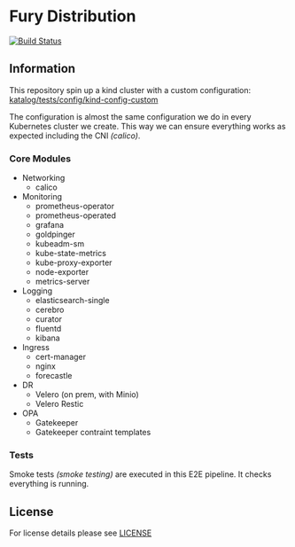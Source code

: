 # Fury Distribution

[![Build Status](http://ci.sighup.io/api/badges/sighupio/fury-distribution/status.svg?ref=refs/tags/v1.4.0)](http://ci.sighup.io/sighupio/fury-distribution)

## Information

This repository spin up a kind cluster with a custom configuration:
[katalog/tests/config/kind-config-custom](katalog/tests/config/kind-config-custom)

The configuration is almost the same configuration we do in every Kubernetes cluster we create.
This way we can ensure everything works as expected including the CNI *(calico)*.

### Core Modules

- Networking
  - calico
- Monitoring
  - prometheus-operator
  - prometheus-operated
  - grafana
  - goldpinger
  - kubeadm-sm
  - kube-state-metrics
  - kube-proxy-exporter
  - node-exporter
  - metrics-server
- Logging
  - elasticsearch-single
  - cerebro
  - curator
  - fluentd
  - kibana
- Ingress
  - cert-manager
  - nginx
  - forecastle
- DR
  - Velero (on prem, with Minio)
  - Velero Restic
- OPA
  - Gatekeeper
  - Gatekeeper contraint templates

### Tests

Smoke tests *(smoke testing)* are executed in this E2E pipeline. It checks everything is running.

## License

For license details please see [LICENSE](LICENSE)

